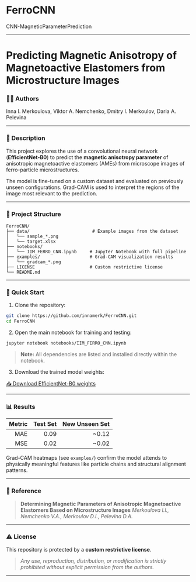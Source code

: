 # FerroCNN
CNN-MagneticParameterPrediction


---

# Predicting Magnetic Anisotropy of Magnetoactive Elastomers from Microstructure Images

### 👩‍🔬 Authors

Inna I. Merkoulova, Viktor A. Nemchenko, Dmitry I. Merkoulov, Daria A. Pelevina

---

### 🧠 Description

This project explores the use of a convolutional neural network (**EfficientNet-B0**) to predict the **magnetic anisotropy parameter** of anisotropic magnetoactive elastomers (AMEs) from microscope images of ferro-particle microstructures.

The model is fine-tuned on a custom dataset and evaluated on previously unseen configurations. Grad-CAM is used to interpret the regions of the image most relevant to the prediction.

---

### 📁 Project Structure

```
FerroCNN/
├── data/                        # Example images from the dataset
│   └── sample_*.png
│   └── target.xlsx
├── notebooks/
│   └── IIM_FERRO_CNN.ipynb     # Jupyter Notebook with full pipeline
├── examples/                   # Grad-CAM visualization results
│   └── gradcam_*.png
├── LICENSE                     # Custom restrictive license
└── README.md
```

---

### 🚀 Quick Start

1. Clone the repository:

```bash
git clone https://github.com/innamerk/FerroCNN.git
cd FerroCNN
```

2. Open the main notebook for training and testing:

```bash
jupyter notebook notebooks/IIM_FERRO_CNN.ipynb
```

> **Note:** All dependencies are listed and installed directly within the notebook.

3. Download the trained model weights:

[📥 Download EfficientNet-B0 weights](https://drive.google.com/file/d/1b7SEAk3zkkBlTRztkKxI_8Eo52QAcQeF/view?usp=sharing)

---

### 📊 Results

| Metric | Test Set | New Unseen Set |
| -----: | -------: | -------------: |
|    MAE |     0.09 |         \~0.12 |
|    MSE |     0.02 |         \~0.02 |

Grad-CAM heatmaps (see `examples/`) confirm the model attends to physically meaningful features like particle chains and structural alignment patterns.

---

### 📰 Reference

> **Determining Magnetic Parameters of Anisotropic Magnetoactive Elastomers Based on Microstructure Images**
> *Merkoulova I.I., Nemchenko V.A., Merkoulov D.I., Pelevina D.A.*

---

### ⚠️ License

This repository is protected by a **custom restrictive license**.

> *Any use, reproduction, distribution, or modification is strictly prohibited without explicit permission from the authors.*

---



